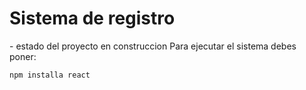 <h1> Sistema de registro</h1>
- estado del proyecto en construccion 
Para ejecutar el sistema debes poner:

```npm installa react```
